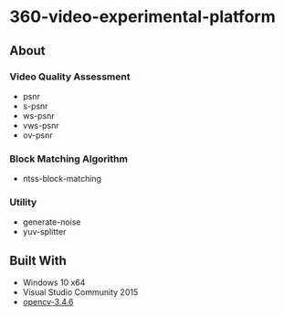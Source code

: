 # 360-video-experimental-platform

## About

### Video Quality Assessment

* psnr
* s-psnr
* ws-psnr
* vws-psnr
* ov-psnr

### Block Matching Algorithm

* ntss-block-matching

### Utility

* generate-noise
* yuv-splitter

## Built With

* Windows 10 x64
* Visual Studio Community 2015
* [opencv-3.4.6](https://github.com/opencv/opencv)
